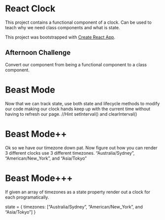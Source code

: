 # React Clock

This project contains a functional component of a clock. Can be used to teach why we need class components and what is state.

This project was bootstrapped with [Create React App](https://github.com/facebook/create-react-app).
 
## Afternoon Challenge
Convert our <Clock> component from being a functional component to a class component.

# Beast Mode
Now that we can track state, use both state and lifecycle methods to modify our code making our clock hands keep up with the current time without having to refresh our page.
//Hint setInterval() and clearInterval()

# Beast Mode++
Ok so we have our timezone down pat. Now figure out how you can render 3 different clocks use 3 different timezones. “Australia/Sydney”, “American/New_York”, and “Asia/Tokyo”

# Beast Mode+++
If given an array of timezones as a state property render out a clock for each programatically.

state = {
    timezones: [“Australia/Sydney”, “American/New_York”, and “Asia/Tokyo”]
}